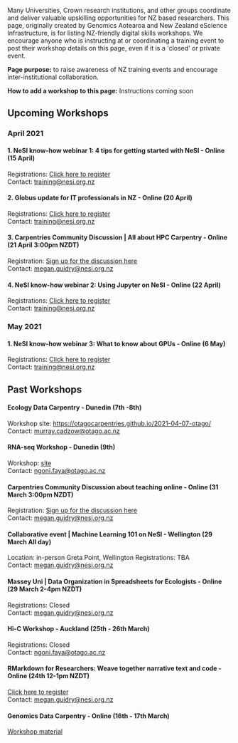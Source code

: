 Many Universities, Crown research institutions, and other groups coordinate and deliver valuable upskilling opportunities for NZ based researchers. This page, originally created by Genomics Aotearoa and New Zealand eScience Infrastructure, is for listing NZ-friendly digital skills workshops. We encourage anyone who is instructing at or coordinating a training event to post their workshop details on this page, even if it is a 'closed' or private event.  

**Page purpose:** to raise awareness of NZ training events and encourage inter-institutional collaboration.

**How to add a workshop to this page:** Instructions coming soon

## Upcoming Workshops

### April 2021

#### 1. NeSI know-how webinar 1: 4 tips for getting started with NeSI - Online (15 April)
Registrations: <a href="https://www.eventbrite.co.nz/e/148698369827">Click here to register</a> <br>
Contact: training@nesi.org.nz <br>

#### 2. Globus update for IT professionals in NZ - Online (20 April)
Registrations: <a href="https://www.eventbrite.co.nz/e/148843052577">Click here to register</a> <br>
Contact: training@nesi.org.nz <br>

#### 3. Carpentries Community Discussion | All about HPC Carpentry  - Online (21 April 3:00pm NZDT)
Registration: <a href="https://pad.carpentries.org/community-discussions">Sign up for the discussion here</a> <br>
Contact: megan.guidry@nesi.org.nz <br>

#### 4. NeSI know-how webinar 2: Using Jupyter on NeSI - Online (22 April)
Registrations: <a href="https://www.eventbrite.co.nz/e/149787256717">Click here to register</a> <br>
Contact: training@nesi.org.nz <br>

### May 2021
#### 1. NeSI know-how webinar 3: What to know about GPUs - Online (6 May)
Registrations: <a href="https://www.eventbrite.co.nz/e/149790941739">Click here to register</a> <br>
Contact: training@nesi.org.nz <br>

## Past Workshops

#### Ecology Data Carpentry - Dunedin (7th -8th)
Workshop site: https://otagocarpentries.github.io/2021-04-07-otago/ <br>
Contact: murray.cadzow@otago.ac.nz <br>

#### RNA-seq Workshop - Dunedin (9th)
Workshop: <a href="https://github.com/GenomicsAotearoa/RNA-seq-workshop">site</a> <br>
Contact: ngoni.faya@otago.ac.nz <br>

#### Carpentries Community Discussion about teaching online - Online (31 March 3:00pm NZDT)
Registration: <a href="https://pad.carpentries.org/community-discussions">Sign up for the discussion here</a> <br>
Contact: megan.guidry@nesi.org.nz <br>

#### Collaborative event | Machine Learning 101 on NeSI - Wellington (29 March All day)
Location: in-person Greta Point, Wellington
Registrations: TBA <br>
Contact: megan.guidry@nesi.org.nz <br>

#### Massey Uni | Data Organization in Spreadsheets for Ecologists - Online (29 March 2-4pm NZDT)
Registrations: Closed <br>
Contact: megan.guidry@nesi.org.nz <br>

#### Hi-C Workshop - Auckland (25th - 26th March)
Registrations: Closed <br>
Contact: ngoni.faya@otago.ac.nz <br>

#### RMarkdown for Researchers: Weave together narrative text and code - Online (24th 12-1pm NZDT)
<a href="https://www.eventbrite.co.nz/e/rmarkdown-for-researchers-weave-together-narrative-text-and-code-registration-144069029345">Click here to register</a> <br>
Contact: megan.guidry@nesi.org.nz <br>

#### Genomics Data Carpentry - Online (16th - 17th March)
<a href="https://datacarpentry.org/genomics-workshop/">Workshop material</a>

<!--- {% for event in site.data.events %}
<h4>{{ event.name }} ({{ event.date }})</h4>
{{ event.description }}
{% endfor %} --->
